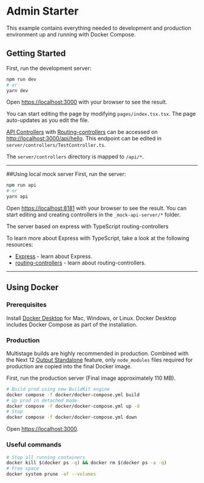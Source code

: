 # Admin Starter

This example contains everything needed to development and production environment up and running with Docker Compose.

## Getting Started

First, run the development server:

```bash
npm run dev
# or
yarn dev
```

Open [https://localhost:3000](https://localhost:3000) with your browser to see the result.

You can start editing the page by modifying `pages/index.tsx.tsx`. The page auto-updates as you edit the file.

[API Controllers](https://expressjs.com/en/guide/routing.html) with [Routing-controllers](https://github.com/typestack/routing-controllers) can be accessed on [http://localhost:3000/api/hello](http://localhost:3000/api/hello). This endpoint can be edited in `server/controllers/TestController.ts`.

The `server/controllers` directory is mapped to `/api/*`.

---

##Using local mock server
First, run the server:

```bash
npm run api
# or
yarn api
```

Open [https://localhost:8181](https://localhost:8181) with your browser to see the result.
You can start editing and creating controllers in the `_mock-api-server/*` folder.

The server based on express with TypeScript routing-controllers

To learn more about Express with TypeScript, take a look at the following resources:

-   [Express](https://expressjs.com/guide/routing.html) - learn about Express.
-   [routing-controllers](https://github.com/typestack/routing-controllers/blob/develop/README.md) - learn about routing-controllers.

---

## Using Docker

### Prerequisites

Install [Docker Desktop](https://docs.docker.com/get-docker) for Mac, Windows, or Linux. Docker Desktop includes Docker Compose as part of the installation.

### Production

Multistage builds are highly recommended in production. Combined with the Next 12 [Output Standalone](https://nextjs.org/docs/advanced-features/output-file-tracing#automatically-copying-traced-files-experimental) feature, only `node_modules` files required for production are copied into the final Docker image.

First, run the production server (Final image approximately 110 MB).

```bash
# Build prod using new BuildKit engine
docker compose -f docker/docker-compose.yml build
# Up prod in detached mode
docker compose -f docker/docker-compose.yml up -d
# Stop
docker compose -f docker/docker-compose.yml down
```

Open [https://localhost:3000](https://localhost:3000).

### Useful commands

```bash
# Stop all running containers
docker kill $(docker ps -q) && docker rm $(docker ps -a -q)
# Free space
docker system prune -af --volumes
```
